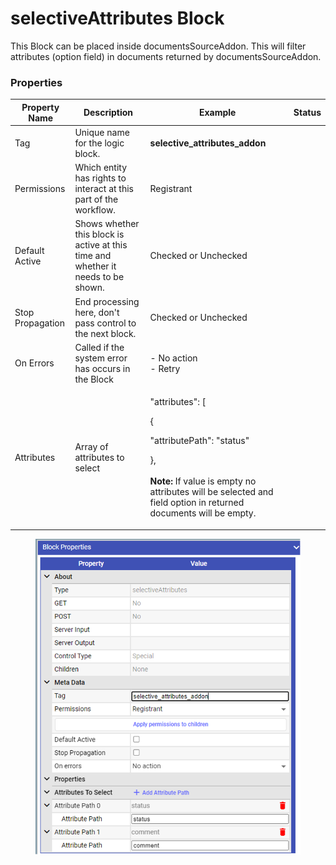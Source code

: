 # selectiveAttributes Block

This Block can be placed inside documentsSourceAddon. This will filter attributes (option field) in documents returned by documentsSourceAddon.

### Properties

| Property Name    | Description                                                                       | Example                                                                                                                                                                                                      | Status |
| ---------------- | --------------------------------------------------------------------------------- | ------------------------------------------------------------------------------------------------------------------------------------------------------------------------------------------------------------ | ------ |
| Tag              | Unique name for the logic block.                                                  | **selective\_attributes\_addon**                                                                                                                                                                             |        |
| Permissions      | Which entity has rights to interact at this part of the workflow.                 | Registrant                                                                                                                                                                                                   |        |
| Default Active   | Shows whether this block is active at this time and whether it needs to be shown. | Checked or Unchecked                                                                                                                                                                                         |        |
| Stop Propagation | End processing here, don't pass control to the next block.                        | Checked or Unchecked                                                                                                                                                                                         |        |
| On Errors        | Called if the system error has occurs in the Block                                | <p>- No action<br>- Retry</p>                                                                                                                                                                                |        |
| Attributes       | Array of attributes to select                                                     | <p>"attributes": [</p><p>{</p><p>"attributePath": "status"</p><p>},<br><br><strong>Note:</strong> If value is empty no attributes will be selected and field option in returned documents will be empty.</p> |        |

<figure><img src="../../../../../.gitbook/assets/image (10) (5) (1).png" alt=""><figcaption></figcaption></figure>
